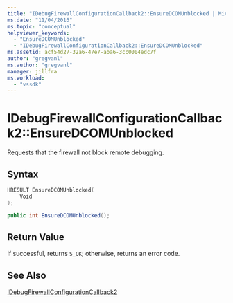 ```yaml
---
title: "IDebugFirewallConfigurationCallback2::EnsureDCOMUnblocked | Microsoft Docs"
ms.date: "11/04/2016"
ms.topic: "conceptual"
helpviewer_keywords: 
  - "EnsureDCOMUnblocked"
  - "IDebugFirewallConfigurationCallback2::EnsureDCOMUnblocked"
ms.assetid: acf54d27-32a6-47e7-aba6-3cc0004edc7f
author: "gregvanl"
ms.author: "gregvanl"
manager: jillfra
ms.workload: 
  - "vssdk"
---
```

# IDebugFirewallConfigurationCallback2::EnsureDCOMUnblocked
Requests that the firewall not block remote debugging.  
  
## Syntax  
  
```cpp  
HRESULT EnsureDCOMUnblocked(   
    Void  
);  
```  
  
```csharp  
public int EnsureDCOMUnblocked();  
```  
  
## Return Value  
 If successful, returns `S_OK`; otherwise, returns an error code.  
  
## See Also  
 [IDebugFirewallConfigurationCallback2](../../../extensibility/debugger/reference/idebugfirewallconfigurationcallback2.md)